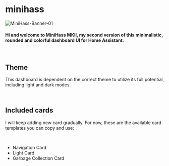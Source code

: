 # minihass

![MiniHass-Banner-01](https://github.com/fredrikpersson92/minihass/assets/105781178/5b3fd949-3a2f-406e-904b-17997335c291)

<h4>Hi and welcome to MiniHass MKII, my second version of this minimalistic, rounded and colorful dashboard UI for Home Assistant.</h4>
<br>
<h2>Theme</h2>
<p>This dashboard is dependent on the correct theme to utilize its full potential, including light and dark modes.</p>
<br>
<h2>Included cards</h2>
<p>I will keep adding new card gradually. For now, these are the available card templates you can copy and use:</p>
<br>
<ul>
  <li>Navigation Card</li>
  <li>Light Card</li>
  <li>Garbage Collection Card</li>
</ul>
